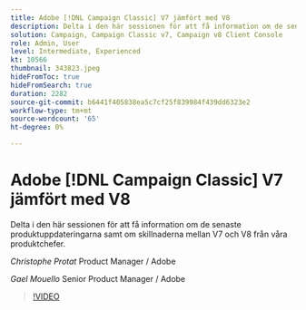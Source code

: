 ```yaml
---
title: Adobe [!DNL Campaign Classic] V7 jämfört med V8
description: Delta i den här sessionen för att få information om de senaste produktuppdateringarna samt om skillnaderna mellan V7 och V8 från våra produktchefer.
solution: Campaign, Campaign Classic v7, Campaign v8 Client Console
role: Admin, User
level: Intermediate, Experienced
kt: 10566
thumbnail: 343823.jpeg
hideFromToc: true
hideFromSearch: true
duration: 2282
source-git-commit: b6441f405838ea5c7cf25f839984f439dd6323e2
workflow-type: tm+mt
source-wordcount: '65'
ht-degree: 0%

---
```


# Adobe [!DNL Campaign Classic] V7 jämfört med V8

Delta i den här sessionen för att få information om de senaste produktuppdateringarna samt om skillnaderna mellan V7 och V8 från våra produktchefer.

*Christophe Protat* Product Manager / Adobe

*Gael Mouello* Senior Product Manager / Adobe

>[!VIDEO](https://video.tv.adobe.com/v/343823/?quality=12&learn=on)
